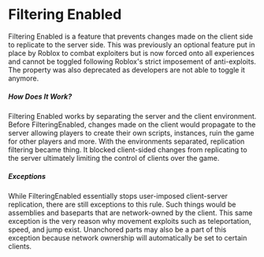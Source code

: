 # Filtering Enabled

Filtering Enabled is a feature that prevents changes made on the client side to replicate to the server side. This was previously an optional feature put in place by Roblox to combat exploiters but is now forced onto all experiences and cannot be toggled following Roblox's strict imposement of anti-exploits. The property was also deprecated as developers are not able to toggle it anymore.

##### How Does It Work?

Filtering Enabled works by separating the server and the client environment. Before FilteringEnabled, changes made on the client would propagate to the server allowing players to create their own scripts, instances, ruin the game for other players and more. With the environments separated, replication filtering became thing. It blocked client-sided changes from replicating to the server ultimately limiting the control of clients over the game.

##### Exceptions

While FilteringEnabled essentially stops user-imposed client-server replication, there are still exceptions to this rule. Such things would be assemblies and baseparts that are network-owned by the client. This same exception is the very reason why movement exploits such as teleportation, speed, and jump exist. Unanchored parts may also be a part of this exception because network ownership will automatically be set to certain clients.


